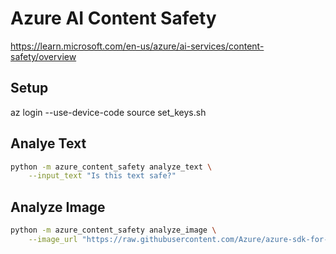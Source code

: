 # Azure AI Content Safety

https://learn.microsoft.com/en-us/azure/ai-services/content-safety/overview

## Setup

az login --use-device-code
source set_keys.sh

## Analye Text

```bash
python -m azure_content_safety analyze_text \
    --input_text "Is this text safe?"
```

## Analyze Image

```bash
python -m azure_content_safety analyze_image \
    --image_url "https://raw.githubusercontent.com/Azure/azure-sdk-for-python/main/sdk/contentsafety/azure-ai-contentsafety/samples/sample_data/image.jpg"
```
